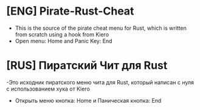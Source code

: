# [ENG] Pirate-Rust-Cheat
- This is the source of the pirate cheat menu for Rust, which is written from scratch using a hook from Kiero
- Open menu: Home and Panic Key: End

# [RUS] Пиратский Чит для Rust
-Это исходник пиратского меню чита для Rust, который написан с нуля с использованием хука от Kiero
- Открыть меню кнопка: Home и Паническая кнопка: End
